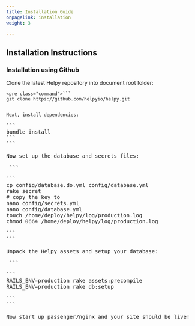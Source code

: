 ```yaml
---
title: Installation Guide
onpagelink: installation
weight: 3

---
```


Installation Instructions
-------------------------

### Installation using Github

Clone the latest Helpy repository into document root folder:

 ```
<pre class="command">```
git clone https://github.com/helpyio/helpy.git
```
```

Next, install dependencies:

 ```
<pre class="command">```
bundle install
```
```

Now set up the database and secrets files:

 ```
<pre class="command">```
cp config/database.do.yml config/database.yml
rake secret
# copy the key to
nano config/secrets.yml
nano config/database.yml
touch /home/deploy/helpy/log/production.log
chmod 0664 /home/deploy/helpy/log/production.log

```
```

Unpack the Helpy assets and setup your database:

 ```
<pre class="command">```
RAILS_ENV=production rake assets:precompile
RAILS_ENV=production rake db:setup

```
```

Now start up passenger/nginx and your site should be live!